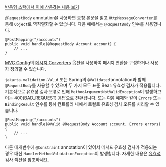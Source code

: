 <p><a href="https://docs.spring.io/spring-framework/reference/web/webflux/controller/ann-methods/requestbody.html">반응형 스택에서 이에 상응하는 내용 보기</a> </p>
<p><code>@RequestBody</code> annotation을 사용하면 요청 본문을 읽고 <code>HttpMessageConverter</code>를 통해 <code>Object</code>로 역직렬화할 수 있습니다. 다음 예에서는 <code>@RequestBody</code> 인수를 사용합니다.</p>
<pre><code class="language-java"><span class="token annotation punctuation">@PostMapping</span><span class="token punctuation">(</span><span class="token string">"/accounts"</span><span class="token punctuation">)</span>
<span class="token keyword">public</span> <span class="token keyword">void</span> <span class="token function">handle</span><span class="token punctuation">(</span><span class="token annotation punctuation">@RequestBody</span> <span class="token class-name">Account</span> account<span class="token punctuation">)</span> <span class="token punctuation">{</span>
	<span class="token comment">// ...</span>
<span class="token punctuation">}</span></code></pre>
<p><a href="https://docs.spring.io/spring-framework/reference/web/webmvc/mvc-config.html">MVC Config</a>의 <a href="https://docs.spring.io/spring-framework/reference/web/webmvc/mvc-config/message-converters.html">메시지 Converters</a> 옵션을 사용하여 메시지 변환을 구성하거나 사용자 정의할 수 있습니다.</p>
<p><code>jakarta.validation.Valid</code> 또는 Spring의 <code>@Validated</code> annotation과 함께 <code>@RequestBody</code>를 사용할 수 있으며 두 가지 모두 표준 Bean 유효성 검사가 적용됩니다. 기본적으로 유효성 검사 오류로 인해 <code>MethodArgumentNotValidException</code>이 발생하고 이는 400(BAD_REQUEST) 응답으로 전환됩니다. 또는 다음 예제와 같이 <code>Errors</code> 또는 <code>BindingResult</code> 인수를 통해 컨트롤러 내에서 로컬로 유효성 검사 오류를 처리할 수 있습니다.</p>
<pre><code class="language-java"><span class="token annotation punctuation">@PostMapping</span><span class="token punctuation">(</span><span class="token string">"/accounts"</span><span class="token punctuation">)</span>
<span class="token keyword">public</span> <span class="token keyword">void</span> <span class="token function">handle</span><span class="token punctuation">(</span><span class="token annotation punctuation">@Valid</span> <span class="token annotation punctuation">@RequestBody</span> <span class="token class-name">Account</span> account<span class="token punctuation">,</span> <span class="token class-name">Errors</span> errors<span class="token punctuation">)</span> <span class="token punctuation">{</span>
	<span class="token comment">// ...</span>
<span class="token punctuation">}</span></code></pre>
<p>다른 매개변수에 <code>@Constraint</code> annotation이 있어서 메서드 유효성 검사가 적용되는 경우 대신 <code>HandlerMethodValidationException</code>이 발생합니다. 자세한 내용은 <a href="https://docs.spring.io/spring-framework/reference/web/webmvc/mvc-controller/ann-validation.html">유효성</a> 검사 섹션을 참조하세요.</p>